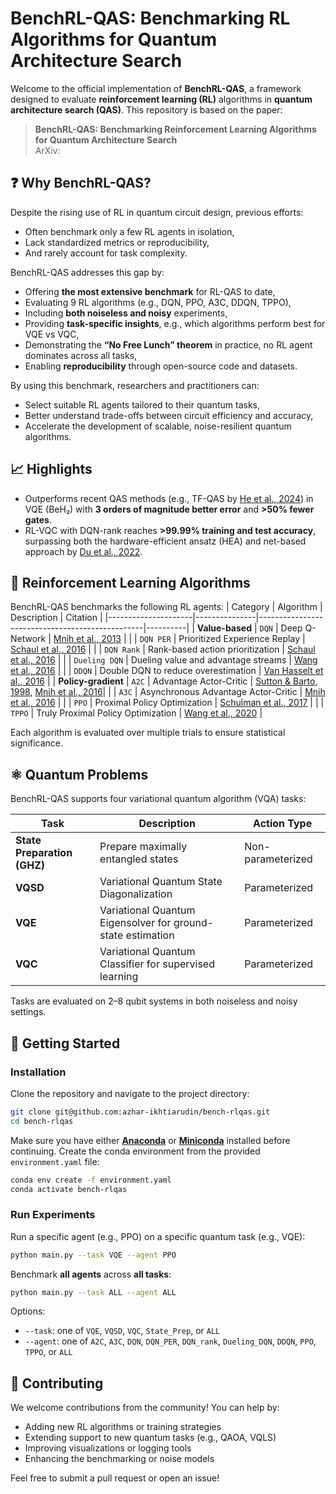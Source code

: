 # BenchRL-QAS: Benchmarking RL Algorithms for Quantum Architecture Search

Welcome to the official implementation of **BenchRL-QAS**, a framework designed to evaluate **reinforcement learning (RL)** algorithms in **quantum architecture search (QAS)**. This repository is based on the paper:

> **BenchRL-QAS: Benchmarking Reinforcement Learning Algorithms for Quantum Architecture Search**  
> ArXiv:


## ❓ Why BenchRL-QAS?

Despite the rising use of RL in quantum circuit design, previous efforts:
- Often benchmark only a few RL agents in isolation,
- Lack standardized metrics or reproducibility,
- And rarely account for task complexity.

BenchRL-QAS addresses this gap by:
- Offering **the most extensive benchmark** for RL-QAS to date,
- Evaluating 9 RL algorithms (e.g., DQN, PPO, A3C, DDQN, TPPO),
- Including **both noiseless and noisy** experiments,
- Providing **task-specific insights**, e.g., which algorithms perform best for VQE vs VQC,
- Demonstrating the **“No Free Lunch” theorem** in practice, no RL agent dominates across all tasks,
- Enabling **reproducibility** through open-source code and datasets.

By using this benchmark, researchers and practitioners can:
- Select suitable RL agents tailored to their quantum tasks,
- Better understand trade-offs between circuit efficiency and accuracy,
- Accelerate the development of scalable, noise-resilient quantum algorithms.

## 📈 Highlights

- Outperforms recent QAS methods (e.g., TF-QAS by [He et al., 2024](https://ojs.aaai.org/index.php/AAAI/article/view/29135)) in VQE (BeH₂) with **3 orders of magnitude better error** and **>50% fewer gates**.
- RL-VQC with DQN-rank reaches **>99.99% training and test accuracy**, surpassing both the hardware-efficient ansatz (HEA) and net-based approach by [Du et al., 2022](https://www.nature.com/articles/s41534-022-00570-y).


## 🧠 Reinforcement Learning Algorithms

BenchRL-QAS benchmarks the following RL agents:
| Category            | Algorithm     | Description                                     | Citation |
|---------------------|---------------|-------------------------------------------------|----------|
| **Value-based**     | `DQN`         | Deep Q-Network                                  | [Mnih et al., 2013](https://arxiv.org/abs/1312.5602) |
|                     | `DQN PER`     | Prioritized Experience Replay                   | [Schaul et al., 2016](https://arxiv.org/abs/1511.05952) |
|                     | `DQN Rank`    | Rank-based action prioritization                | [Schaul et al., 2016](https://arxiv.org/abs/1511.05952) |
|                     | `Dueling DQN` | Dueling value and advantage streams             | [Wang et al., 2016](https://arxiv.org/abs/1511.06581) |
|                     | `DDQN`        | Double DQN to reduce overestimation             | [Van Hasselt et al., 2016](https://ojs.aaai.org/index.php/AAAI/article/view/10295) |
| **Policy-gradient** | `A2C`         | Advantage Actor-Critic                          | [Sutton & Barto, 1998](https://web.stanford.edu/class/psych209/Readings/SuttonBartoIPRLBook2ndEd.pdf), [Mnih et al., 2016](https://proceedings.mlr.press/v48/mniha16.html)|
|                     | `A3C`         | Asynchronous Advantage Actor-Critic             | [Mnih et al., 2016](https://proceedings.mlr.press/v48/mniha16.html) |
|                     | `PPO`         | Proximal Policy Optimization                    | [Schulman et al., 2017](https://arxiv.org/abs/1707.06347) |
|                     | `TPPO`        | Truly Proximal Policy Optimization              | [Wang et al., 2020](https://arxiv.org/abs/1903.07940) |

Each algorithm is evaluated over multiple trials to ensure statistical significance.



## ⚛️ Quantum Problems

BenchRL-QAS supports four variational quantum algorithm (VQA) tasks:

| Task                        | Description                                                           | Action Type        |
|-----------------------------|-----------------------------------------------------------------------|--------------------|
| **State Preparation (GHZ)** | Prepare maximally entangled states                                    | Non-parameterized  |
| **VQSD**                    | Variational Quantum State Diagonalization                             | Parameterized      |
| **VQE**                     | Variational Quantum Eigensolver for ground-state estimation            | Parameterized      |
| **VQC**                     | Variational Quantum Classifier for supervised learning                 | Parameterized      |

Tasks are evaluated on 2–8 qubit systems in both noiseless and noisy settings.




## 🚀 Getting Started

### Installation

Clone the repository and navigate to the project directory:

```bash
git clone git@github.com:azhar-ikhtiarudin/bench-rlqas.git
cd bench-rlqas
```
Make sure you have either **[Anaconda](https://www.anaconda.com/)** or **[Miniconda](https://docs.conda.io/en/latest/miniconda.html)** installed before continuing.
Create the conda environment from the provided `environment.yaml` file:

```bash
conda env create -f environment.yaml
conda activate bench-rlqas
```

### Run Experiments

Run a specific agent (e.g., PPO) on a specific quantum task (e.g., VQE):

```bash
python main.py --task VQE --agent PPO
```

Benchmark **all agents** across **all tasks**:

```bash
python main.py --task ALL --agent ALL
```

Options:
- `--task`: one of `VQE`, `VQSD`, `VQC`, `State_Prep`, or `ALL`
- `--agent`: one of `A2C`, `A3C`, `DQN`, `DQN_PER`, `DQN_rank`, `Dueling_DQN`, `DDQN`, `PPO`, `TPPO`, or `ALL`



## 🤝 Contributing

We welcome contributions from the community! You can help by:

- Adding new RL algorithms or training strategies
- Extending support to new quantum tasks (e.g., QAOA, VQLS)
- Improving visualizations or logging tools
- Enhancing the benchmarking or noise models

Feel free to submit a pull request or open an issue!
